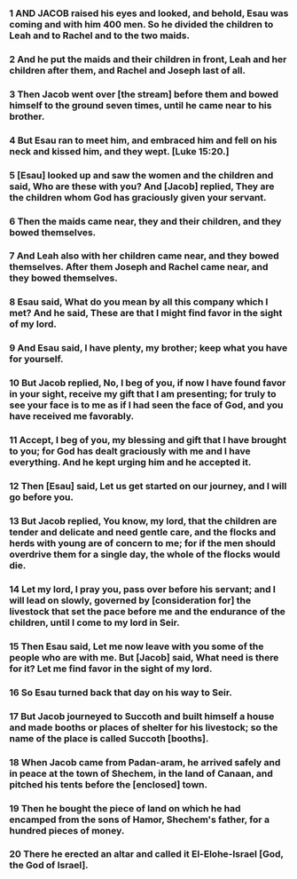### 1 AND JACOB raised his eyes and looked, and behold, Esau was coming and with him 400 men. So he divided the children to Leah and to Rachel and to the two maids.

### 2 And he put the maids and their children in front, Leah and her children after them, and Rachel and Joseph last of all.

### 3 Then Jacob went over [the stream] before them and bowed himself to the ground seven times, until he came near to his brother.

### 4 But Esau ran to meet him, and embraced him and fell on his neck and kissed him, and they wept. [Luke 15:20.]

### 5 [Esau] looked up and saw the women and the children and said, Who are these with you? And [Jacob] replied, They are the children whom God has graciously given your servant.

### 6 Then the maids came near, they and their children, and they bowed themselves.

### 7 And Leah also with her children came near, and they bowed themselves. After them Joseph and Rachel came near, and they bowed themselves.

### 8 Esau said, What do you mean by all this company which I met? And he said, These are that I might find favor in the sight of my lord.

### 9 And Esau said, I have plenty, my brother; keep what you have for yourself.

### 10 But Jacob replied, No, I beg of you, if now I have found favor in your sight, receive my gift that I am presenting; for truly to see your face is to me as if I had seen the face of God, and you have received me favorably.

### 11 Accept, I beg of you, my blessing and gift that I have brought to you; for God has dealt graciously with me and I have everything. And he kept urging him and he accepted it.

### 12 Then [Esau] said, Let us get started on our journey, and I will go before you.

### 13 But Jacob replied, You know, my lord, that the children are tender and delicate and need gentle care, and the flocks and herds with young are of concern to me; for if the men should overdrive them for a single day, the whole of the flocks would die.

### 14 Let my lord, I pray you, pass over before his servant; and I will lead on slowly, governed by [consideration for] the livestock that set the pace before me and the endurance of the children, until I come to my lord in Seir.

### 15 Then Esau said, Let me now leave with you some of the people who are with me. But [Jacob] said, What need is there for it? Let me find favor in the sight of my lord.

### 16 So Esau turned back that day on his way to Seir.

### 17 But Jacob journeyed to Succoth and built himself a house and made booths or places of shelter for his livestock; so the name of the place is called Succoth [booths].

### 18 When Jacob came from Padan-aram, he arrived safely and in peace at the town of Shechem, in the land of Canaan, and pitched his tents before the [enclosed] town.

### 19 Then he bought the piece of land on which he had encamped from the sons of Hamor, Shechem's father, for a hundred pieces of money.

### 20 There he erected an altar and called it El-Elohe-Israel [God, the God of Israel].